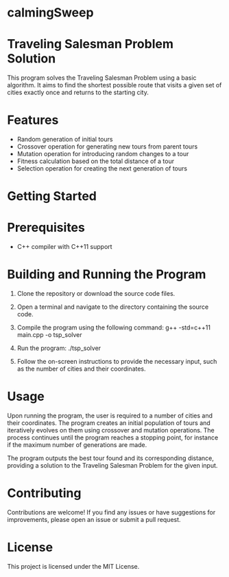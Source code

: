 # calmingSweep
# Traveling Salesman Problem Solution

This program solves the Traveling Salesman Problem using a basic algorithm. It aims to find the shortest possible route that visits a given set of cities exactly once and returns to the starting city.

# Features

- Random generation of initial tours
- Crossover operation for generating new tours from parent tours
- Mutation operation for introducing random changes to a tour
- Fitness calculation based on the total distance of a tour
- Selection operation for creating the next generation of tours

# Getting Started
# Prerequisites
- C++ compiler with C++11 support

# Building and Running the Program
1. Clone the repository or download the source code files.
2. Open a terminal and navigate to the directory containing the source code.
3. Compile the program using the following command:
g++ -std=c++11 main.cpp -o tsp_solver

4. Run the program:
./tsp_solver

5. Follow the on-screen instructions to provide the necessary input, such as the number of cities and their coordinates.

# Usage

Upon running the program, the user is required to a number of cities and their coordinates. The program creates an initial population of tours and iteratively evolves on them using crossover and mutation operations. The process continues until the program reaches a stopping point, for instance if the maximum number of generations are made.

The program outputs the best tour found and its corresponding distance, providing a solution to the Traveling Salesman Problem for the given input.

# Contributing

Contributions are welcome! If you find any issues or have suggestions for improvements, please open an issue or submit a pull request.

# License

This project is licensed under the MIT License.
